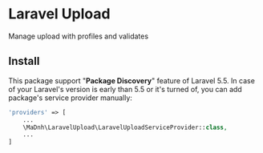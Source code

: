 # Laravel Upload

Manage upload with profiles and validates

## Install

This package support "**Package Discovery**" feature of Laravel 5.5.
In case of your Laravel's version is early than 5.5 or it's turned of, you can add package's service provider manually:

```php
'providers' => [
    ...
    \MaDnh\LaravelUpload\LaravelUploadServiceProvider::class,
    ...
]
```